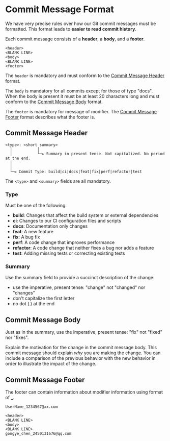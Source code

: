 # <a name="commit_format"></a> Commit Message Format

We have very precise rules over how our Git commit messages must be formatted.
This format leads to **easier to read commit history**.

Each commit message consists of a **header**, a **body**, and a **footer**.

```
<header>
<BLANK LINE>
<body>
<BLANK LINE>
<footer>
```

The `header` is mandatory and must conform to the [Commit Message Header](#commit-message-header) format.

The `body` is mandatory for all commits except for those of type "docs".
When the body is present it must be at least 20 characters long and must conform to the [Commit Message Body](#commit-message-body) format.

The `footer` is mandatory for message of modifier. The [Commit Message Footer](#commit-message-footer) format describes what the footer is.

## <a name="commit_header"></a> Commit Message Header

```
<type>: <short summary>
  │           │
  │           └─⫸ Summary in present tense. Not capitalized. No period at the end.
  │                                     
  │
  └─⫸ Commit Type: build|ci|docs|feat|fix|perf|refactor|test
```

The `<type>` and `<summary>` fields are all mandatory.

### <a name="tpye"></a> Type

Must be one of the following:

* **build**: Changes that affect the build system or external dependencies
* **ci**: Changes to our CI configuration files and scripts
* **docs**: Documentation only changes
* **feat**: A new feature
* **fix**: A bug fix
* **perf**: A code change that improves performance
* **refactor**: A code change that neither fixes a bug nor adds a feature
* **test**: Adding missing tests or correcting existing tests

### <a name="summary"></a> Summary

Use the summary field to provide a succinct description of the change:

* use the imperative, present tense: "change" not "changed" nor "changes"
* don't capitalize the first letter
* no dot (.) at the end

## <a name="commit_body"></a> Commit Message Body

Just as in the summary, use the imperative, present tense: "fix" not "fixed" nor "fixes".

Explain the motivation for the change in the commit message body. This commit message should explain _why_ you are making the change.
You can include a comparison of the previous behavior with the new behavior in order to illustrate the impact of the change.

## <a name="commit_footer"></a> Commit Message Footer

The footer can contain information about modifier information using format of **<name>_<email>**.

```
UserName_1234567@xx.com
```

```
<header>
<BLANK LINE>
<body>
<BLANK LINE>
gongye_chen_2450131676@qq.com
```